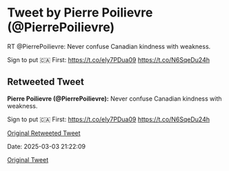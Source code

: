 # Tweet by Pierre Poilievre (@PierrePoilievre)

RT @PierrePoilievre: Never confuse Canadian kindness with weakness.

Sign to put 🇨🇦 First: https://t.co/eIy7PDua09 https://t.co/N6SqeDu24h

## Retweeted Tweet

**Pierre Poilievre (@PierrePoilievre):** Never confuse Canadian kindness with weakness.

Sign to put 🇨🇦 First: https://t.co/eIy7PDua09 https://t.co/N6SqeDu24h

[Original Retweeted Tweet](https://x.com/PierrePoilievre/status/1895962355059867881)

Date: 2025-03-03 21:22:09

[Original Tweet](https://x.com/PierrePoilievre/status/1896672468879986804)

